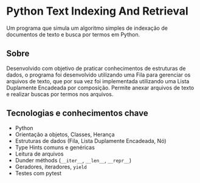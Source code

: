 # Python Text Indexing And Retrieval

Um programa que simula um algoritmo simples de indexação de documentos de texto e busca por termos em Python.

## Sobre

Desenvolvido com objetivo de praticar conhecimentos de estruturas de dados, o programa foi desenvolvido utilizando uma Fila para gerenciar os arquivos de texto, que por sua vez foi implementada utilizando uma Lista Duplamente Encadeada por composição. Permite anexar arquivos de texto e realizar buscas por termos nos arquivos.

## Tecnologias e conhecimentos chave

- Python
- Orientação a objetos, Classes, Herança
- Estruturas de dados (Fila, Lista Duplamente Encadeada, Nó)
- Type Hints comuns e genéricas
- Leitura de arquivos
- Dunder méthods (`__iter__`, `__len__`, `__repr__`)
- Geradores, iteradores, `yield`
- Testes com pytest
